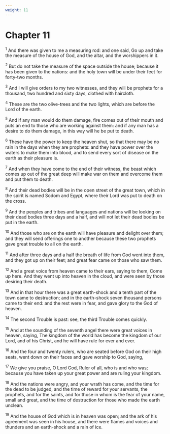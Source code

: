 ```yaml
---
weight: 11
---
```


# Chapter 11

<sup>1</sup> And there was given to me a measuring rod: and one said, Go up and take the measure of the house of God, and the altar, and the worshippers in it. 

<sup>2</sup> But do not take the measure of the space outside the house; because it has been given to the nations: and the holy town will be under their feet for forty-two months. 

<sup>3</sup> And I will give orders to my two witnesses, and they will be prophets for a thousand, two hundred and sixty days, clothed with haircloth. 

<sup>4</sup> These are the two olive-trees and the two lights, which are before the Lord of the earth. 

<sup>5</sup> And if any man would do them damage, fire comes out of their mouth and puts an end to those who are working against them: and if any man has a desire to do them damage, in this way will he be put to death. 

<sup>6</sup> These have the power to keep the heaven shut, so that there may be no rain in the days when they are prophets: and they have power over the waters to make them into blood, and to send every sort of disease on the earth as their pleasure is. 

<sup>7</sup> And when they have come to the end of their witness, the beast which comes up out of the great deep will make war on them and overcome them and put them to death. 

<sup>8</sup> And their dead bodies will be in the open street of the great town, which in the spirit is named Sodom and Egypt, where their Lord was put to death on the cross. 

<sup>9</sup> And the peoples and tribes and languages and nations will be looking on their dead bodies three days and a half, and will not let their dead bodies be put in the earth. 

<sup>10</sup> And those who are on the earth will have pleasure and delight over them; and they will send offerings one to another because these two prophets gave great trouble to all on the earth. 

<sup>11</sup> And after three days and a half the breath of life from God went into them, and they got up on their feet; and great fear came on those who saw them. 

<sup>12</sup> And a great voice from heaven came to their ears, saying to them, Come up here. And they went up into heaven in the cloud, and were seen by those desiring their death. 

<sup>13</sup> And in that hour there was a great earth-shock and a tenth part of the town came to destruction; and in the earth-shock seven thousand persons came to their end: and the rest were in fear, and gave glory to the God of heaven. 

<sup>14</sup> The second Trouble is past: see, the third Trouble comes quickly. 

<sup>15</sup> And at the sounding of the seventh angel there were great voices in heaven, saying, The kingdom of the world has become the kingdom of our Lord, and of his Christ, and he will have rule for ever and ever. 

<sup>16</sup> And the four and twenty rulers, who are seated before God on their high seats, went down on their faces and gave worship to God, saying, 

<sup>17</sup> We give you praise, O Lord God, Ruler of all, who is and who was; because you have taken up your great power and are ruling your kingdom. 

<sup>18</sup> And the nations were angry, and your wrath has come, and the time for the dead to be judged, and the time of reward for your servants, the prophets, and for the saints, and for those in whom is the fear of your name, small and great, and the time of destruction for those who made the earth unclean. 

<sup>19</sup> And the house of God which is in heaven was open; and the ark of his agreement was seen in his house, and there were flames and voices and thunders and an earth-shock and a rain of ice. 


